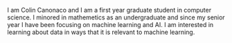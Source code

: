 I am Colin Canonaco and I am a first year graduate student in computer science. I minored in mathemetics as an undergraduate and since my senior year I have been focusing on machine learning and AI. I am interested in learning about data in ways that it is relevant to machine learning.
